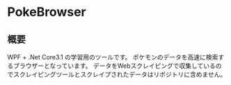 # PokeBrowser
## 概要
WPF + .Net Core3.1 の学習用のツールです。
ポケモンのデータを高速に検索するブラウザーとなっています。
データをWebスクレイピングで収集しているのでスクレイピングツールとスクレイプされたデータはリポジトリに含めません。

